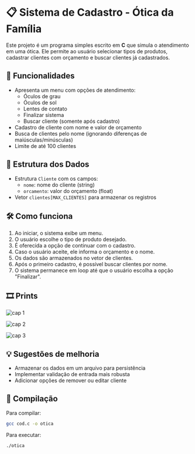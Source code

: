 # 📋 Sistema de Cadastro - Ótica da Família

Este projeto é um programa simples escrito em **C** que simula o atendimento em uma ótica. Ele permite ao usuário selecionar tipos de produtos, cadastrar clientes com orçamento e buscar clientes já cadastrados.

## 🚀 Funcionalidades

- Apresenta um menu com opções de atendimento:
  - Óculos de grau
  - Óculos de sol
  - Lentes de contato
  - Finalizar sistema
  - Buscar cliente (somente após cadastro)
- Cadastro de cliente com nome e valor de orçamento
- Busca de clientes pelo nome (ignorando diferenças de maiúsculas/minúsculas)
- Limite de até 100 clientes

## 🧾 Estrutura dos Dados

- Estrutura `Cliente` com os campos:
  - `nome`: nome do cliente (string)
  - `orcamento`: valor do orçamento (float)
- Vetor `clientes[MAX_CLIENTES]` para armazenar os registros

## 🛠️ Como funciona

1. Ao iniciar, o sistema exibe um menu.
2. O usuário escolhe o tipo de produto desejado.
3. É oferecida a opção de continuar com o cadastro.
4. Caso o usuário aceite, ele informa o orçamento e o nome.
5. Os dados são armazenados no vetor de clientes.
6. Após o primeiro cadastro, é possível buscar clientes por nome.
7. O sistema permanece em loop até que o usuário escolha a opção "Finalizar".

## 🎞 Prints
  
  ![cap 1](https://github.com/user-attachments/assets/3be36ec6-6f52-404a-9752-f8b421084095)
  
  ![cap 2](https://github.com/user-attachments/assets/61554871-d5b8-4049-90b8-8eb4da84f840)
  
  ![cap 3](https://github.com/user-attachments/assets/a36a33b8-bf75-4e27-b3e9-746c1f30e0e1)
  

## 💡 Sugestões de melhoria

- Armazenar os dados em um arquivo para persistência
- Implementar validação de entrada mais robusta
- Adicionar opções de remover ou editar cliente

## 📌 Compilação

Para compilar:

```bash
gcc cod.c -o otica
```

Para executar:

```bash
./otica
```
